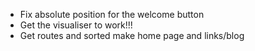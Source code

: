 - Fix absolute position for the welcome button
- Get the visualiser to work!!!
- Get routes and sorted make home page and links/blog